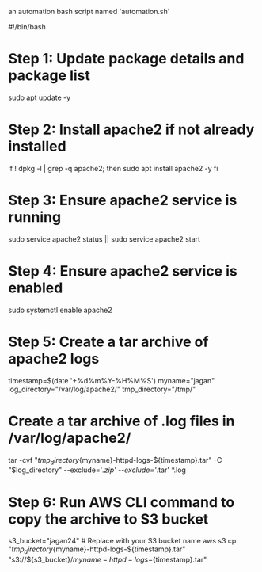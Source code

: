 an automation bash script named 'automation.sh'

#!/bin/bash

# Step 1: Update package details and package list
sudo apt update -y

# Step 2: Install apache2 if not already installed
if ! dpkg -l | grep -q apache2; then
    sudo apt install apache2 -y
fi

# Step 3: Ensure apache2 service is running
sudo service apache2 status || sudo service apache2 start

# Step 4: Ensure apache2 service is enabled
sudo systemctl enable apache2

# Step 5: Create a tar archive of apache2 logs
timestamp=$(date '+%d%m%Y-%H%M%S')
myname="jagan"
log_directory="/var/log/apache2/"
tmp_directory="/tmp/"

# Create a tar archive of .log files in /var/log/apache2/
tar -cvf "${tmp_directory}${myname}-httpd-logs-${timestamp}.tar" -C "$log_directory" --exclude='*.zip' --exclude='*.tar' *.log

# Step 6: Run AWS CLI command to copy the archive to S3 bucket
s3_bucket="jagan24"  # Replace with your S3 bucket name
aws s3 cp "${tmp_directory}${myname}-httpd-logs-${timestamp}.tar" "s3://${s3_bucket}/${myname}-httpd-logs-${timestamp}.tar"

